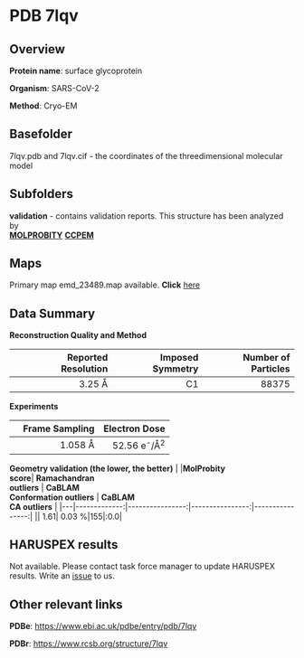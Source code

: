 # PDB 7lqv

## Overview

**Protein name**: surface glycoprotein

**Organism**: SARS-CoV-2

**Method**: Cryo-EM



## Basefolder

7lqv.pdb and 7lqv.cif - the coordinates of the threedimensional molecular model

## Subfolders





**validation** - contains validation reports. This structure has been analyzed by <br>  [**MOLPROBITY**](https://github.com/thorn-lab/coronavirus_structural_task_force/tree/master/pdb/surface_glycoprotein/SARS-CoV-2/7lqv/validation/molprobity)   [**CCPEM**](https://github.com/thorn-lab/coronavirus_structural_task_force/tree/master/pdb/surface_glycoprotein/SARS-CoV-2/7lqv/validation/ccpem-validation) 



## Maps

Primary map emd_23489.map available. **Click** [here](http://ftp.wwpdb.org/pub/emdb/structures/EMD-23489/map/) 

## Data Summary
**Reconstruction Quality and Method**

|   | Reported Resolution | Imposed Symmetry | Number of Particles |
|---|-------------:|----------------:|--------------:|
|   |3.25 Å|C1|88375|

**Experiments**

|   | Frame Sampling | Electron Dose |
|---|-------------:|----------------:|
|   |1.058 Å|52.56 e<sup>-</sup>/Å<sup>2</sup>|

**Geometry validation (the lower, the better)**
|   |**MolProbity<br>score**| **Ramachandran<br>outliers** | **CaBLAM<br>Conformation outliers** | **CaBLAM<br>CA outliers** |
|---|-------------:|----------------:|----------------:|----------------:|
||  1.61|  0.03 %|155|:0.0|

## HARUSPEX results

Not available. Please contact task force manager to update HARUSPEX results. Write an [issue](https://github.com/thorn-lab/coronavirus_structural_task_force/issues) to us.

## Other relevant links 
**PDBe**:  https://www.ebi.ac.uk/pdbe/entry/pdb/7lqv
 
**PDBr**: https://www.rcsb.org/structure/7lqv 
